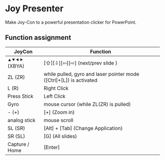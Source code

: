 # Joy Presenter

Make Joy-Con to a powerful presentation clicker for PowerPoint.

## Function assignment

| JoyCon | Function |
|--|--|
| ⯅⯆⯇⯈ (XBYA)| [⇧][⇩][⇦][⇨]  (next/prev slide )|
| ZL (ZR) | while pulled, gyro and laser pointer mode ([Ctrl]+[L]) is activated |
| L (R) | Right Click |
| Press Stick | Left Click |
| Gyro | mouse cursor (while ZL(ZR) is pulled)|
| - (+) | [+]  (Zoom in)|
| analog stick | mouse scroll |
| SL (SR) | [Alt] + [Tab] (Change Application) |
| SR (SL) | [G] (All slides)  |
| Capture / Home | [Enter] |


